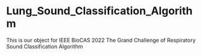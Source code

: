 # Lung_Sound_Classification_Algorithm
This is our object for IEEE BioCAS 2022 The Grand Challenge of Respiratory Sound Classification Algorithm
